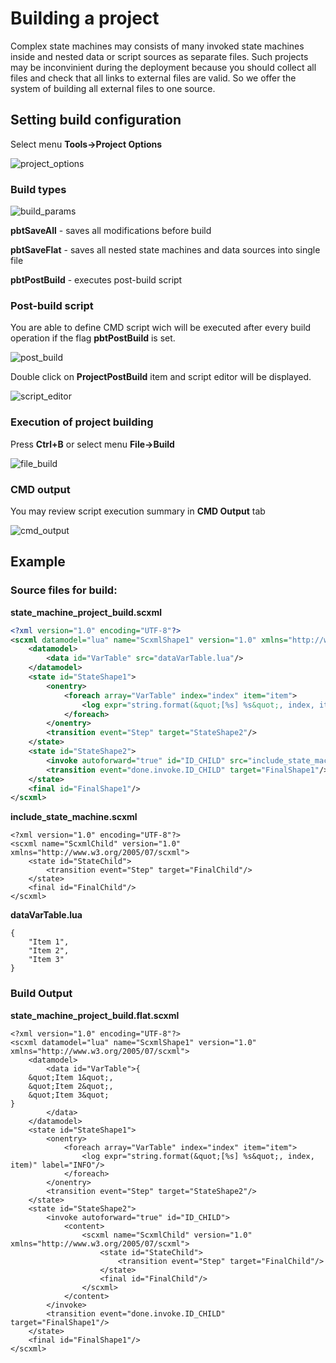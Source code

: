 # Building a project

Complex state machines may consists of many invoked state machines inside and nested data or script sources as separate files.
Such projects may be inconvinient during the deployment because you should collect all files and check that all links to external files are valid.
So we offer the system of building all external files to one source.

## Setting build configuration
Select menu **Tools->Project Options**

![project_options](../Images/ProjectBuild_ProjectOptions.png)

### Build types

![build_params](../Images/ProjectBuild_BuildTypes.png)

**pbtSaveAll** - saves all modifications before build

**pbtSaveFlat** - saves all nested state machines and data sources into single file

**pbtPostBuild** - executes post-build script

### Post-build script
You are able to define CMD script wich will be executed after every build operation if the flag **pbtPostBuild** is set.

![post_build](../Images/ProjectBuild_PostBuild.png)

Double click on **ProjectPostBuild** item and script editor will be displayed.

![script_editor](../Images/ProjectBuild_PostBuildScript.png)

### Execution of project building
Press **Ctrl+B** or select menu **File->Build**

![file_build](../Images/ProjectBuild_FileBuild.png)

### CMD output
You may review script execution summary in **CMD Output** tab

![cmd_output](../Images/ProjectBuild_PostBuildCMDOutput.png)

## Example

### Source files for build:

**state_machine_project_build.scxml**
```xml
<?xml version="1.0" encoding="UTF-8"?>
<scxml datamodel="lua" name="ScxmlShape1" version="1.0" xmlns="http://www.w3.org/2005/07/scxml">
	<datamodel>
		<data id="VarTable" src="dataVarTable.lua"/>
	</datamodel>
	<state id="StateShape1">
		<onentry>
			<foreach array="VarTable" index="index" item="item">
				<log expr="string.format(&quot;[%s] %s&quot;, index, item)" label="INFO"/>
			</foreach>
		</onentry>
		<transition event="Step" target="StateShape2"/>
	</state>
	<state id="StateShape2">
		<invoke autoforward="true" id="ID_CHILD" src="include_state_machine.scxml"/>
		<transition event="done.invoke.ID_CHILD" target="FinalShape1"/>
	</state>
	<final id="FinalShape1"/>
</scxml>
```
**include_state_machine.scxml**
```
<?xml version="1.0" encoding="UTF-8"?>
<scxml name="ScxmlChild" version="1.0" xmlns="http://www.w3.org/2005/07/scxml">
	<state id="StateChild">
		<transition event="Step" target="FinalChild"/>
	</state>
	<final id="FinalChild"/>
</scxml>
```
**dataVarTable.lua**
```
{
    "Item 1",
    "Item 2",
    "Item 3"    
}
```

### Build Output
**state_machine_project_build.flat.scxml**
```
<?xml version="1.0" encoding="UTF-8"?>
<scxml datamodel="lua" name="ScxmlShape1" version="1.0" xmlns="http://www.w3.org/2005/07/scxml">
	<datamodel>
		<data id="VarTable">{
    &quot;Item 1&quot;,
    &quot;Item 2&quot;,
    &quot;Item 3&quot;    
}
		</data>
	</datamodel>
	<state id="StateShape1">
		<onentry>
			<foreach array="VarTable" index="index" item="item">
				<log expr="string.format(&quot;[%s] %s&quot;, index, item)" label="INFO"/>
			</foreach>
		</onentry>
		<transition event="Step" target="StateShape2"/>
	</state>
	<state id="StateShape2">
		<invoke autoforward="true" id="ID_CHILD">
			<content>
				<scxml name="ScxmlChild" version="1.0" xmlns="http://www.w3.org/2005/07/scxml">
					<state id="StateChild">
						<transition event="Step" target="FinalChild"/>
					</state>
					<final id="FinalChild"/>
				</scxml>
			</content>
		</invoke>
		<transition event="done.invoke.ID_CHILD" target="FinalShape1"/>
	</state>
	<final id="FinalShape1"/>
</scxml>
```

